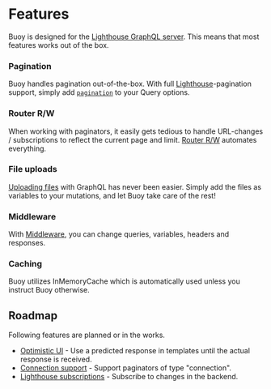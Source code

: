 # Features

Buoy is designed for the [Lighthouse GraphQL server](https://lighthouse-php.com/). This means that most features works out of the box.

### Pagination

Buoy handles pagination out-of-the-box.
With full [Lighthouse](https://lighthouse-php.com/)-pagination support, simply add
[`pagination`](master/api-reference/query.md#pagination) to your Query options. 

### Router R/W

When working with paginators, it easily gets tedious to handle URL-changes /
subscriptions to reflect the current page and limit. 
[Router R/W](master/features/router-rw.md) automates everything.

### File uploads

[Uploading files](master/features/file-uploads.md) with GraphQL has never been easier. 
Simply add the files as variables to your mutations, and let Buoy take care of the rest!

### Middleware

With [Middleware](master/features/middleware.md), you can change queries, variables, headers and responses.

### Caching

Buoy utilizes InMemoryCache which is automatically used unless you instruct Buoy otherwise. 


## Roadmap

Following features are planned or in the works.

* [Optimistic UI](https://github.com/haffdata/buoy/issues/16) - Use a predicted response in templates until the actual response is received. 
* [Connection support](https://github.com/haffdata/buoy/issues/16) - Support paginators of type "connection". 
* [Lighthouse subscriptions](https://github.com/haffdata/buoy/issues/3) - Subscribe to changes in the backend.
